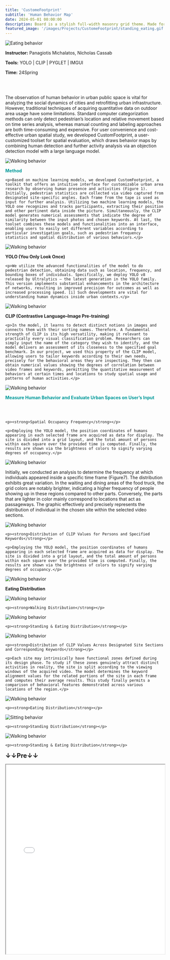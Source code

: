 ```yaml
---
title: 'CustomeFootprint'
subtitle: 'Human Behavior Map'
date: 2024-05-01 00:00:00
description: Board is a stylish full-width masonry grid theme. Made for designers, artists, photographers and developers to show off their best work.
featured_image: '/images/Projects/CustomeFootprint/standing_eating.gif'
---
```


<!-- ![hi]({{site.baseurl}}/images/Projects/gh/gh.png/) -->

<!-- <div class="gallery" data-columns="2">
  <img src="{{site.baseurl}}/images/Projects/CustomeFootprint/eating.gif" alt="Eating">
  <img src="{{site.baseurl}}/images/Projects/CustomeFootprint/walking.gif" alt="Walking">
  <img src="{{site.baseurl}}/images/Projects/CustomeFootprint/standing_eating.gif" alt="Standing Eating">
  <img src="{{site.baseurl}}/images/Projects/CustomeFootprint/YOLO_CLIP.gif" alt="YOLO CLIP">
</div> -->

<div class="kgallery">
    <div class="kgallery__item">
        <img src="{{site.baseurl}}/images/Projects/CustomeFootprint/eating.gif" alt="Eating behavior">
        <div class="kgallery__caption">
            <p><strong>Instructor:</strong> Panagiotis Michalatos, Nicholas Cassab</p>
            <p><strong>Tools:</strong> YOLO | CLIP | PYGLET | IMGUI</p>
            <p><strong>Time:</strong> 24Spring</p>
            <br><br>
            <p>The observation of human behavior in urban public space is vital for analyzing the social dynamics of cities and retrofitting urban infrastructure. However, traditional techniques of acquiring quantitative data on outdoor area usage have some limitations. Standard computer categorization methods can only detect pedestrian’s location and relative movement based on time series analysis, whereas manual counting and labeling approaches are both time-consuming and expensive. For user convenience and cost-effective urban spatial study, we developed CustomFootprint, a user-customized toolset for spatial evaluation, which draws behavior maps by combining human detection and further activity analysis via an objection detection model with a large language model.</p>
        </div>
    </div>

<div class="kgallery__item">
<img src="{{site.baseurl}}/images/Projects/CustomeFootprint/method.png" alt="Walking behavior">
<div class="kgallery__caption">
    <p style="color: rgb(0, 153, 153);"><strong>Method</strong></p>
    
    <p>Based on machine learning models, we developed CustomFootprint, a toolkit that offers an intuitive interface for customizable urban area research by observing human presence and activities (Figure 1). Initially, pedestrian statistics are collected via video captured from designated site-specific angles. Each frame from the tape is used as input for further analysis. Utilizing two machine learning models, the YOLO one recognizes and tracks participants, extracting their position and other pertinent data inside the picture. Simultaneously, the CLIP model generates numerical assessments that indicate the degree of similarity between the input photos and chosen keywords. At last, the toolset combines these models and functionalities into an interface, enabling users to easily set different variables according to particular investigation goals, such as pedestrian frequency statistics and spatial distribution of various behaviors.</p>
</div>
</div>


<div class="kgallery__item">
<img src="{{site.baseurl}}/images/Projects/CustomeFootprint/YOLO_MODEL.png" alt="Walking behavior">
<div class="kgallery__caption">
    <p><strong>YOLO (You Only Look Once)</strong></p>
    
    <p>We utilize the advanced functionalities of the model to do pedestrian detection, obtaining data such as location, frequency, and bounding boxes of individuals. Specifically, we deploy YOLO v8 released by Ultralytics – the latest generation in the YOLO family. This version implements substantial enhancements in the architecture of networks, resulting in improved precision for outcomes as well as increased processing speed. [i] Such developments are vital for understanding human dynamics inside urban contexts.</p>
</div>
</div>

<div class="kgallery__item">
<img src="{{site.baseurl}}/images/Projects/CustomeFootprint/CLIP_MODEL.png" alt="Walking behavior">
<div class="kgallery__caption">
    <p><strong>CLIP (Contrastive Language–Image Pre-training)</strong></p>
    
    <p>In the model, it learns to detect distinct notions in images and connects them with their sorting names. Therefore. A fundamental strength of CLIP is its high versatility, making it relevant to practically every visual classification problem. Researchers can simply input the name of the category they wish to identify, and the model delivers an assessment of its closeness to the specified goal benchmark. In our project, we used this property of the CLIP model, allowing users to tailor keywords according to their own needs, precisely for the behavioral areas they are inspecting. They then can obtain numerical values showing the degrees of correlation between video frames and keywords, permitting the quantitative measurement of behaviors at certain times and locations to study spatial usage and patterns of human activities.</p>
</div>
</div>

<div class="kgallery__item">
<img src="{{site.baseurl}}/images/Projects/CustomeFootprint/M_FRE.png" alt="Walking behavior">
<div class="kgallery__caption">
    <p style="color: rgb(0, 153, 153);"><strong>Measure Human Behavior and Evaluate Urban Spaces on User’s Input</strong></p><br><br>

    <p><strong>Spatial Occupancy Frequency</strong></p>
    
    <p>Employing the YOLO model, the position coordinates of humans appearing in each selected frame are acquired as data for display. The site is divided into a grid layout, and the total amount of persons within each square over the provided time is computed. Finally, the results are shown via the brightness of colors to signify varying degrees of occupancy.</p>
</div>
</div>

<div class="kgallery__item">
<img src="{{site.baseurl}}/images/Projects/CustomeFootprint/FRE.png" alt="Walking behavior">
<div class="kgallery__caption">
    <p>Initially, we conducted an analysis to determine the frequency at which individuals appeared inside a specific time frame (Figure7). The distribution exhibits great variation. In the waiting and dining areas of the food truck, the grid colors are notably brighter, indicating a higher frequency of people showing up in these regions compared to other parts. Conversely, the parts that are lighter in color mainly correspond to locations that act as passageways. The graphic effectively and precisely represents the distribution of individual in the chosen site within the selected video sections.</p>

</div>
</div>

<div class="kgallery__item">
<img src="{{site.baseurl}}/images/Projects/CustomeFootprint/YOLO+CLIP.png" alt="Walking behavior">
<div class="kgallery__caption">

    <p><strong>Distribution of CLIP Values for Persons and Specified Keywords</strong></p>
    
    <p>Employing the YOLO model, the position coordinates of humans appearing in each selected frame are acquired as data for display. The site is divided into a grid layout, and the total amount of persons within each square over the provided time is computed. Finally, the results are shown via the brightness of colors to signify varying degrees of occupancy.</p>
</div>
</div>

<div class="kgallery__item">
<img src="{{site.baseurl}}/images/Projects/CustomeFootprint/eating.gif" alt="Walking behavior">
<div class="kgallery__caption">
    <p><strong>Eating Distribution</strong></p>
    
</div>
</div>
<div class="kgallery__item">
<img src="{{site.baseurl}}/images/Projects/CustomeFootprint/walking.gif" alt="Walking behavior">
<div class="kgallery__caption">

    <p><strong>Walking Distribution</strong></p>
</div>
</div>
<div class="kgallery__item">
<img src="{{site.baseurl}}/images/Projects/CustomeFootprint/standing_eating.gif" alt="Walking behavior">
<div class="kgallery__caption">

    <p><strong>Standing & Eating Distribution</strong></p>
</div>
</div>

<div class="kgallery__item">
<img src="{{site.baseurl}}/images/Projects/CustomeFootprint/REGION+CLIP.png" alt="Walking behavior">
<div class="kgallery__caption">

    <p><strong>Distribution of CLIP Values Across Designated Site Sections and Corresponding Keywords</strong></p>
    
    <p>Each site may intrinsically have functional zones defined during its design phase. To study if these zones genuinely attract distinct activities in reality, the site is split according to the viewing windows of the acquired video. The model determines the keyword alignment values for the related portions of the site in each frame and computes their average results. This study finally permits a comparison of behavioral features demonstrated across various locations of the region.</p>
</div>
</div>

<div class="kgallery__item">
<img src="{{site.baseurl}}/images/Projects/CustomeFootprint/REGION_EAT.png" alt="Walking behavior">
<div class="kgallery__caption">

    <p><strong>Eating Distribution</strong></p>
</div>
</div>
<div class="kgallery__item">
<img src="{{site.baseurl}}/images/Projects/CustomeFootprint/REGION_STAND.png" alt="Sitting behavior">
<div class="kgallery__caption">

    <p><strong>Standing Distribution</strong></p>
</div>
</div>
<div class="kgallery__item">
<img src="{{site.baseurl}}/images/Projects/CustomeFootprint/REGION_ST+EAT.png" alt="Walking behavior">
<div class="kgallery__caption">

    <p><strong>Standing & Eating Distribution</strong></p>
</div>
</div>

</div>

<div style="text-align: left; margin-right: 25px;">

<strong><a style="font-size: 20px">↓↓Pre↓↓</a></strong>
</div>



<iframe src="{{site.baseurl}}//images/Projects/CustomeFootprint/Kefan_508.pdf" width="100%" height="600px"></iframe>

<!-- [download]({{site.baseurl}}/images/Projects/CustomeFootprint/Kefan_0322.pdf/) -->